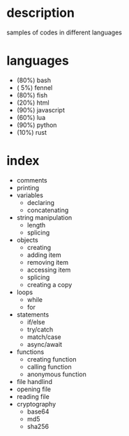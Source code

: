 # description
samples of codes in different languages


# languages
 - (80%) bash
 - ( 5%) fennel
 - (80%) fish
 - (20%) html
 - (90%) javascript
 - (60%) lua
 - (90%) python
 - (10%) rust


# index
- comments
- printing
- variables
  - declaring
  - concatenating
- string manipulation
  - length
  - splicing
- objects
  - creating
  - adding item
  - removing item
  - accessing item
  - splicing
  - creating a copy
- loops
  - while
  - for
- statements
  - if/else
  - try/catch
  - match/case
  - async/await
- functions
  - creating function
  - calling function
  - anonymous function
- file handlind
 - opening file
 - reading file
- cryptography
  - base64
  - md5
  - sha256



